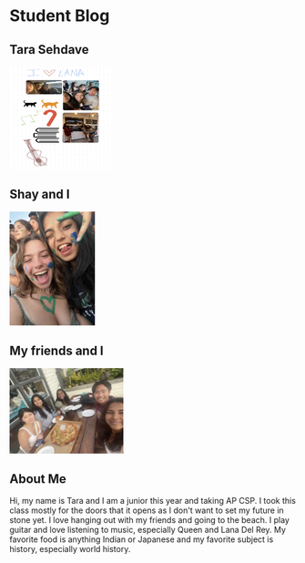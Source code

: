# Student Blog

## Tara Sehdave

<img src="images/drawing.jpg" height="180px" width="180"/>

## Shay and I
<img src="images/shay.png" height="200px" width="150px"/>

## My friends and I
<img src="images/friends.jpg" height="150px" width="200px"/>

## About Me
Hi, my name is Tara and I am a junior this year and taking AP CSP. I took this class mostly for the doors that it opens as I don't want to set my future in stone yet. I love hanging out with my friends and going to the beach. I play guitar and love listening to music, especially Queen and Lana Del Rey. My favorite food is anything Indian or Japanese and my favorite subject is history, especially world history.